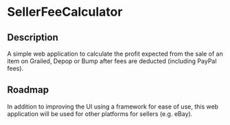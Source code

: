 # SellerFeeCalculator
## Description
A simple web application to calculate the profit expected from the sale of an item on Grailed, Depop or Bump after fees are deducted (including PayPal fees).
## Roadmap
In addition to improving the UI using a framework for ease of use, this web application will be used for other platforms for sellers (e.g. eBay).
